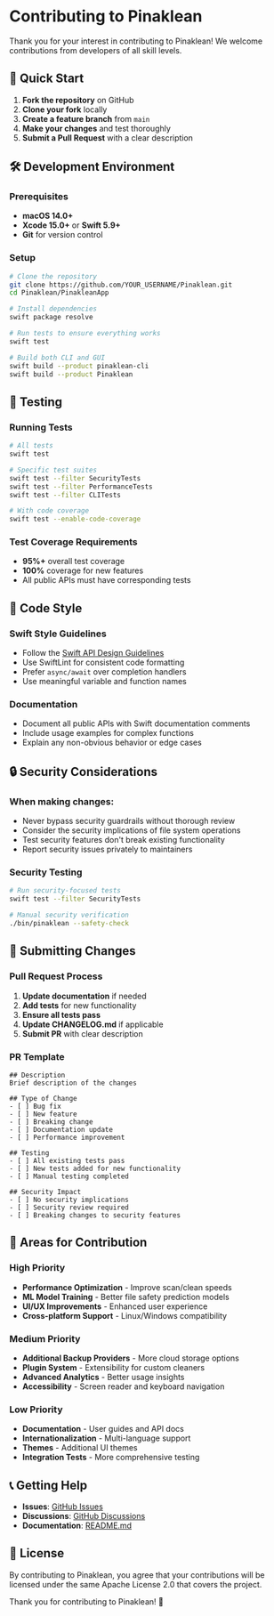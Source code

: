 # Contributing to Pinaklean

Thank you for your interest in contributing to Pinaklean! We welcome contributions from developers of all skill levels.

## 🚀 Quick Start

1. **Fork the repository** on GitHub
2. **Clone your fork** locally
3. **Create a feature branch** from `main`
4. **Make your changes** and test thoroughly
5. **Submit a Pull Request** with a clear description

## 🛠️ Development Environment

### Prerequisites
- **macOS 14.0+**
- **Xcode 15.0+** or **Swift 5.9+**
- **Git** for version control

### Setup
```bash
# Clone the repository
git clone https://github.com/YOUR_USERNAME/Pinaklean.git
cd Pinaklean/PinakleanApp

# Install dependencies
swift package resolve

# Run tests to ensure everything works
swift test

# Build both CLI and GUI
swift build --product pinaklean-cli
swift build --product Pinaklean
```

## 🧪 Testing

### Running Tests
```bash
# All tests
swift test

# Specific test suites
swift test --filter SecurityTests
swift test --filter PerformanceTests
swift test --filter CLITests

# With code coverage
swift test --enable-code-coverage
```

### Test Coverage Requirements
- **95%+** overall test coverage
- **100%** coverage for new features
- All public APIs must have corresponding tests

## 📝 Code Style

### Swift Style Guidelines
- Follow the [Swift API Design Guidelines](https://swift.org/documentation/api-design-guidelines/)
- Use SwiftLint for consistent code formatting
- Prefer `async/await` over completion handlers
- Use meaningful variable and function names

### Documentation
- Document all public APIs with Swift documentation comments
- Include usage examples for complex functions
- Explain any non-obvious behavior or edge cases

## 🔒 Security Considerations

### When making changes:
- Never bypass security guardrails without thorough review
- Consider the security implications of file system operations
- Test security features don't break existing functionality
- Report security issues privately to maintainers

### Security Testing
```bash
# Run security-focused tests
swift test --filter SecurityTests

# Manual security verification
./bin/pinaklean --safety-check
```

## 🚀 Submitting Changes

### Pull Request Process
1. **Update documentation** if needed
2. **Add tests** for new functionality
3. **Ensure all tests pass**
4. **Update CHANGELOG.md** if applicable
5. **Submit PR** with clear description

### PR Template
```
## Description
Brief description of the changes

## Type of Change
- [ ] Bug fix
- [ ] New feature
- [ ] Breaking change
- [ ] Documentation update
- [ ] Performance improvement

## Testing
- [ ] All existing tests pass
- [ ] New tests added for new functionality
- [ ] Manual testing completed

## Security Impact
- [ ] No security implications
- [ ] Security review required
- [ ] Breaking changes to security features
```

## 🎯 Areas for Contribution

### High Priority
- **Performance Optimization** - Improve scan/clean speeds
- **ML Model Training** - Better file safety prediction models
- **UI/UX Improvements** - Enhanced user experience
- **Cross-platform Support** - Linux/Windows compatibility

### Medium Priority
- **Additional Backup Providers** - More cloud storage options
- **Plugin System** - Extensibility for custom cleaners
- **Advanced Analytics** - Better usage insights
- **Accessibility** - Screen reader and keyboard navigation

### Low Priority
- **Documentation** - User guides and API docs
- **Internationalization** - Multi-language support
- **Themes** - Additional UI themes
- **Integration Tests** - More comprehensive testing

## 📞 Getting Help

- **Issues**: [GitHub Issues](https://github.com/Pinak-Setu/Pinaklean/issues)
- **Discussions**: [GitHub Discussions](https://github.com/Pinak-Setu/Pinaklean/discussions)
- **Documentation**: [README.md](../README.md)

## 📄 License

By contributing to Pinaklean, you agree that your contributions will be licensed under the same Apache License 2.0 that covers the project.

Thank you for contributing to Pinaklean! 🎉
